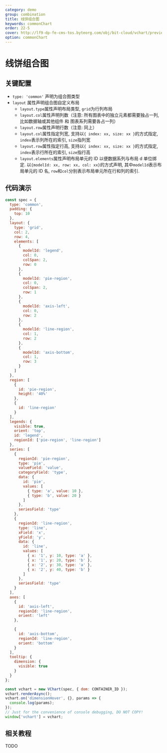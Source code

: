 ```yaml
---
category: demo
group: combination
title: 线饼组合图
keywords: commonChart
order: 22-5
cover: http://lf9-dp-fe-cms-tos.byteorg.com/obj/bit-cloud/vchart/preview/combination/line-pie.png
option: commonChart
---
```


# 线饼组合图

## 关键配置

- `type: 'common'` 声明为组合图类型
- `layout` 属性声明组合图自定义布局
  - `layout.type`属性声明布局类型, `grid`为行列布局
  - `layout.col`属性声明列数（注意: 所有图表中的独立元素都需要独占一列, 比如数据轴或其他组件 和 图表系列需要各占一列）
  - `layout.row`属性声明行数（注意: 同上）
  - `layout.col`属性指定列宽, 支持以`{ index: xx, size: xx }`的方式指定, `index`表示列所在的索引, `size`指列宽
  - `layout.row`属性指定行高, 支持以`{ index: xx, size: xx }`的方式指定, `index`表示行所在的索引, `size`指行高
  - `layout.elements`属性声明布局单元的 ID 以便数据系列与布局 d 单位绑定. 以`{modelId: xx, row: xx, col: xx}`的方式声明, 其中`modelId`表示布局单元的 ID 名, `row`和`col`分别表示布局单元所在行和列的索引.

## 代码演示

```javascript livedemo
const spec = {
  type: 'common',
  padding: {
    top: 10
  },
  layout: {
    type: 'grid',
    col: 2,
    row: 4,
    elements: [
      {
        modelId: 'legend',
        col: 0,
        colSpan: 2,
        row: 0
      },
      {
        modelId: 'pie-region',
        col: 0,
        colSpan: 2,
        row: 1
      },
      {
        modelId: 'axis-left',
        col: 0,
        row: 2
      },
      {
        modelId: 'line-region',
        col: 1,
        row: 2
      },
      {
        modelId: 'axis-bottom',
        col: 1,
        row: 3
      }
    ]
  },
  region: [
    {
      id: 'pie-region',
      height: '40%'
    },
    {
      id: 'line-region'
    }
  ],
  legends: {
    visible: true,
    orient: 'top',
    id: 'legend',
    regionId: ['pie-region', 'line-region']
  },
  series: [
    {
      regionId: 'pie-region',
      type: 'pie',
      valueField: 'value',
      categoryField: 'type',
      data: {
        id: 'pie',
        values: [
          { type: 'a', value: 10 },
          { type: 'b', value: 20 }
        ]
      },
      seriesField: 'type'
    },
    {
      regionId: 'line-region',
      type: 'line',
      xField: 'x',
      yField: 'y',
      data: {
        id: 'line',
        values: [
          { x: '1', y: 10, type: 'a' },
          { x: '1', y: 20, type: 'b' },
          { x: '2', y: 30, type: 'a' },
          { x: '2', y: 40, type: 'b' }
        ]
      },
      seriesField: 'type'
    }
  ],
  axes: [
    {
      id: 'axis-left',
      regionId: 'line-region',
      orient: 'left'
    },

    {
      id: 'axis-bottom',
      regionId: 'line-region',
      orient: 'bottom'
    }
  ],
  tooltip: {
    dimension: {
      visible: true
    }
  }
};

const vchart = new VChart(spec, { dom: CONTAINER_ID });
vchart.renderAsync();
vchart.on('dimensionHover', {}, params => {
  console.log(params);
});
// Just for the convenience of console debugging, DO NOT COPY!
window['vchart'] = vchart;
```

## 相关教程

TODO

